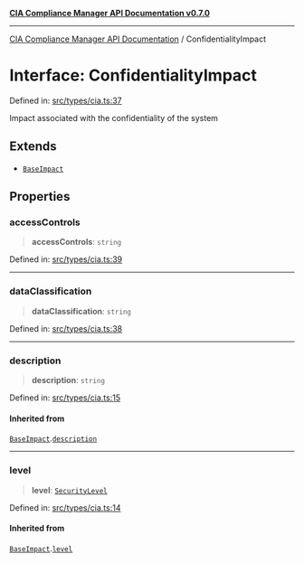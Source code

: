 [**CIA Compliance Manager API Documentation v0.7.0**](../README.md)

***

[CIA Compliance Manager API Documentation](../globals.md) / ConfidentialityImpact

# Interface: ConfidentialityImpact

Defined in: [src/types/cia.ts:37](https://github.com/Hack23/cia-compliance-manager/blob/main/src/types/cia.ts#L37)

Impact associated with the confidentiality of the system

## Extends

- [`BaseImpact`](BaseImpact.md)

## Properties

### accessControls

> **accessControls**: `string`

Defined in: [src/types/cia.ts:39](https://github.com/Hack23/cia-compliance-manager/blob/main/src/types/cia.ts#L39)

***

### dataClassification

> **dataClassification**: `string`

Defined in: [src/types/cia.ts:38](https://github.com/Hack23/cia-compliance-manager/blob/main/src/types/cia.ts#L38)

***

### description

> **description**: `string`

Defined in: [src/types/cia.ts:15](https://github.com/Hack23/cia-compliance-manager/blob/main/src/types/cia.ts#L15)

#### Inherited from

[`BaseImpact`](BaseImpact.md).[`description`](BaseImpact.md#description)

***

### level

> **level**: [`SecurityLevel`](../type-aliases/SecurityLevel.md)

Defined in: [src/types/cia.ts:14](https://github.com/Hack23/cia-compliance-manager/blob/main/src/types/cia.ts#L14)

#### Inherited from

[`BaseImpact`](BaseImpact.md).[`level`](BaseImpact.md#level)
